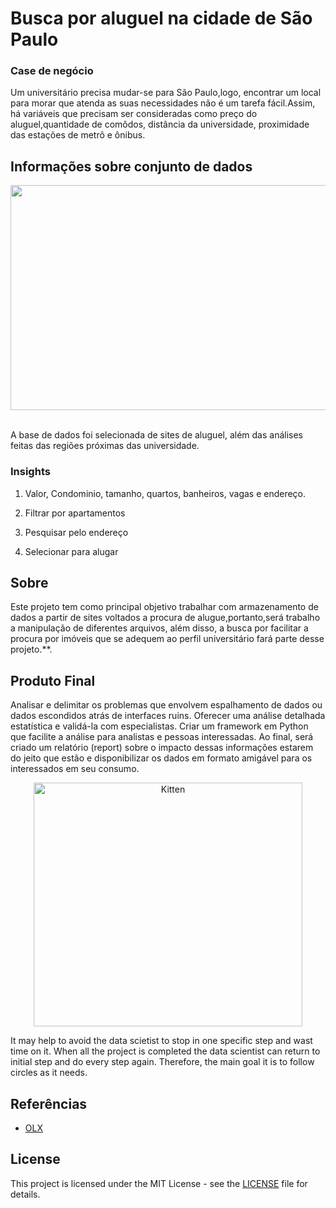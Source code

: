 # Busca por aluguel na cidade de São Paulo 
### Case de negócio 
Um universitário precisa mudar-se para São Paulo,logo, encontrar um local para morar que atenda as suas necessidades não é um tarefa fácil.Assim, há variáveis que precisam ser consideradas como preço do aluguel,quantidade de comôdos, distância da universidade, proximidade das estações de metrô e ônibus.
 

## Informações sobre conjunto de dados

<div align='center'>
    <img src='https://th.bing.com/th/id/R.4ac939a9d045e9e8c8f3db73c2658a3f?rik=SBy9gXGjmOYPRw&pid=ImgRaw&r=0' width='120%' height='360px'>
</div>

<br>

A base de dados foi selecionada de sites de aluguel, além das análises feitas das regiões próximas das universidade.
### Insights

1. Valor, Condominio, tamanho, quartos, banheiros, vagas e endereço.

2. Filtrar por apartamentos

3. Pesquisar pelo endereço

4. Selecionar para alugar

## Sobre

Este projeto tem como principal objetivo trabalhar com armazenamento de dados a partir de sites voltados a procura de alugue,portanto,será trabalho a manipulação de diferentes arquivos, além disso, a busca por facilitar a procura por imóveis que se adequem ao perfil universitário fará parte desse projeto.**. 

## Produto Final 
Analisar e delimitar os problemas que envolvem espalhamento de dados ou dados escondidos atrás de interfaces ruins. Oferecer uma análise detalhada estatística e validá-la com 
especialistas. Criar um framework em Python que facilite a análise para analistas e pessoas interessadas. Ao final, será criado um relatório (report) sobre o impacto dessas informações estarem do jeito que estão e disponibilizar os dados em formato amigável para os interessados em seu consumo.



<p align="center">
    <img src="https://artia.com/wp-content/uploads/2019/06/metodologia-e-metodo.jpg" alt="Kitten" title="A cute kitten" width="430" height="390" />
</p>

It may help to avoid the data scietist to stop in one specific step and wast time on it. When all the project is completed the data scientist can return to initial step and do every step again. Therefore, the main goal it is to follow circles as it needs.

<!--
### Pipeline

* Opening

* Data Descriptions

* Feature Engineering

* Data Exploration

* Filtering Variables

* Exploratory Data Analysis

* Data Preparation

* Feature Selection

* Machine Learning Modeling

* Hyperparameter Fine Tuning

* Traduction and Error's Interpretation

* Deploy
-->

## Referências

* [OLX](https://sp.olx.com.br/grande-campinas)

## License

This project is licensed under the MIT License - see the [LICENSE](LICENSE) file for details.
